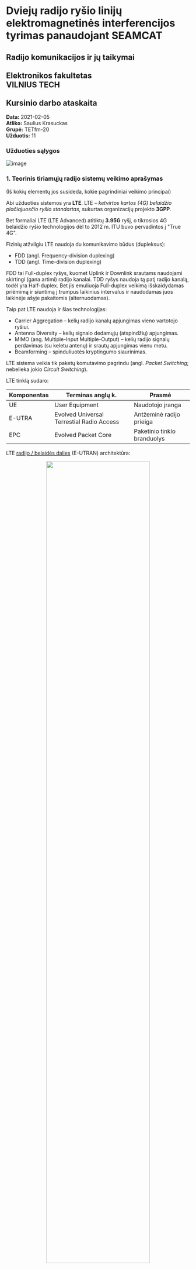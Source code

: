 # Dviejų radijo ryšio linijų elektromagnetinės interferencijos tyrimas panaudojant SEAMCAT
## Radijo komunikacijos ir jų taikymai <br /> <br /> Elektronikos fakultetas <br /> VILNIUS TECH <br /> <br /> Kursinio darbo ataskaita

**Data:** 2021-02-05  
**Atliko:** Saulius Krasuckas  
**Grupė:** TETfm-20  
**Užduotis:** 11  

### Užduoties sąlygos

![image](https://user-images.githubusercontent.com/74717106/103891375-64e57880-50f2-11eb-9270-1948213ee201.png)

### 1. Teorinis tiriamųjų radijo sistemų veikimo aprašymas
(Iš kokių elementų jos susideda, kokie pagrindiniai veikimo principai)

Abi užduoties sistemos yra **LTE**. LTE – _ketvirtos kartos (4G) belaidžio plačiajuosčio ryšio standartas_, sukurtas organizacijų projekto **3GPP**.

Bet formaliai LTE (LTE Advanced) atitiktų **3.95G** ryšį, o tikrosios 4G belaidžio ryšio technologijos dėl to 2012 m. ITU buvo pervadintos į "True 4G".

Fizinių atžvilgiu LTE naudoja du komunikavimo būdus (dupleksus):

- FDD (angl. Frequency-division duplexing)
- TDD (angl. Time-division duplexing)

FDD tai Full-duplex ryšys, kuomet Uplink ir Downlink srautams naudojami skirtingi (gana artimi) radijo kanalai.
TDD ryšys naudoja tą patį radijo kanalą, todėl yra Half-duplex. Bet jis emuliuoja Full-duplex veikimą išskaidydamas priėmimą ir siuntimą į trumpus laikinius intervalus ir naudodamas juos laikinėje ašyje pakaitomis (alternuodamas).

Taip pat LTE naudoja ir šias technologijas:

- Carrier Aggregation – kelių radijo kanalų apjungimas vieno vartotojo ryšiui.
- Antenna Diversity – kelių signalo dedamųjų (atspindžių) apjungimas.
- MIMO (ang. Multiple-Input Multiple-Output) – kelių radijo signalų perdavimas (su keletu antenų) ir srautų apjungimas vienu metu.
- Beamforming – spinduliuotės kryptingumo siaurinimas.

LTE sistema veikia tik paketų komutavimo pagrindu (angl. _Packet Switching_; nebelieka jokio _Circuit Switching_).

LTE tinklą sudaro:

| Komponentas | Terminas anglų k.                         | Prasmė
|-------------|-------------------------------------------|----------------------------
| UE          | User Equipment                            | Naudotojo įranga
| E-UTRA      | Evolved Universal Terrestial Radio Access | Antžeminė radijo prieiga
| EPC         | Evolved Packet Core                       | Paketinio tinklo branduolys

LTE [radijo / belaidės dalies](https://www.researchgate.net/profile/Liljana_Gavrilovska/publication/277215242/figure/fig4/AS:669299148603409@1536584760155/LTE-RAN-architecture-including-femtocells-HeNBs-and-network-management.png) (E-UTRAN) architektūra:

<p align="center">
<img src="https://user-images.githubusercontent.com/74717106/107157338-480bc180-698c-11eb-9a96-148d7b50d648.png" width="75%">
</p>

| Komponentas  | Terminas anglų k.                         | Prasmė
|--------------|-------------------------------------------|---------------------------
| eNB, eNodeB  | Evolved Node B                            | Bazinė stotis
| HeNB         | Home eNodeB                               | Femtocelės bazinė stotis
| OMC          | Operation and Maintenance Center          | RAN valdymo centras

LTE [kabelinės / paketinės / IP dalies](https://www.netmanias.com/en/?m=attach&no=23081) (EPC) architektūra:

<p align="center">
<img src="https://user-images.githubusercontent.com/74717106/107157437-c7999080-698c-11eb-9879-1597843e37ab.png" width="85%">
</p>

| Komponentas  | Terminas anglų k.                         | Prasmė
|--------------|-------------------------------------------|---------------------------
| MME          | Mobility Management Entity                | Radijo prieigos valdymo mazgas
| HSS          | Home Subscriber Server                    | Operatoriaus abonentų DB servisas
| Serving GW   | Serving Gateway                           | UE prisijungimo šliuzas
| DPI          | Deep Packet Inspection                    | Paketų (L7) inspektavimas
| PDN          | Packet Data Network                       | Išorinis paketinis tinklas, internetas
| PGW          | PDN Gateway                               | Internetinis šliuzas
| PCRF         | Policy Control and Charging Rules Function| Veiklos valdymas (įsk. QoS) ir apmokestinimas
| SPR          | Subscriber Profile Repositories           | Abonentų profilių saugykla
| OCS          | Online Charging System                    | Apmokestinimo ir kreditingumo valdymo mazgas
| OFCS         | Offline Charging system                   | CDR generatorius
| CDR          | Charging Data Records                     | Apmokestinimo (įvykių) įrašai


### 2. Kokios dažnių juostos yra priskirtos ir naudojamos tiriamųjų radijo ryšio sistemų

Dažnius pasirinkau pagal **3GPP TS 36.101** version 15.9.0 Release 15:  
[https://www.etsi.org/deliver/etsi_ts/136100_136199/136101/15.09.00_60/ts_136101v150900p.pdf](https://www.etsi.org/deliver/etsi_ts/136100_136199/136101/15.09.00_60/ts_136101v150900p.pdf#page=4)

> Table 5.5-1 E-UTRA operating bands

| E-UTRA Operating Band | Uplink (UL) operating band<br/>BS receive<br/>UE transmit | Downlink (DL) operating band<br/>BS transmit<br/>UE receive | Duplex Mode |
| :-------------------: | :-------------------------------------------------------: | :---------------------------------------------------------: |-------------|
|                       | **F_UL_low – F_UL_high**                                  | **F_DL_low – F_DL_high**                                    |             |
| 38                    | 2570 MHz – 2620 MHz                                       | 2570 MHz – 2620 MHz                                         | TDD         |
| 7                     | 2500 MHz – 2570 MHz                                       | 2620 MHz – 2690 MHz                                         | FDD         |

Ir pagal LR **RRT** įsakymą:  

**DĖL NACIONALINĖS RADIJO DAŽNIŲ PASKIRSTYMO LENTELĖS IR RADIJO DAŽNIŲ NAUDOJIMO PLANO PATVIRTINIMO IR KAI KURIŲ LIETUVOS RESPUBLIKOS RYŠIŲ REGULIAVIMO TARNYBOS DIREKTORIAUS ĮSAKYMŲ PRIPAŽINIMO NETEKUSIAIS GALIOS**  

Priėmimo data: 2016 m. birželio 21 d. Nr. 1V-698  
Galiojanti suvestinė redakcija (nuo 2020-09-15)  
[https://www.e-tar.lt/portal/lt/legalAct/6e718fd037a011e69101aaab2992cbcd/asr](https://www.e-tar.lt/portal/lt/legalAct/6e718fd037a011e69101aaab2992cbcd/asr#:~:text=2570)

![image](https://user-images.githubusercontent.com/74717106/107042269-3d093380-67ca-11eb-8960-5c4132b32fbd.png)

Tai 38-ta ir 7-ta **E-UTRA** juostos.

### 3. Pagrindiniai radijo ryšio sistemų parametrai

Dažnius, kadangi juostos nepersidengia, parinkau tarpusavyje pačius artimiausius:
- TDD DL juosta: 2570 MHz – 2620 MHz
- FDD UL juosta: 2500 MHz – 2570 MHz

_Worst-case_ bus, kai vieno TDD DL kanalo „apačia“ sutaps su FDD kanalo viršumi: **2570 MHz**.  
Prie šios ribos pridėjus ir iš jos atėmus po pusę kanalo pločio (10 MHz), gaunu **2580** ir **2560** MHz.  

Trukdančiosios BS galia ir antenų aukščiai imti iš realios Telia įrangos (Huawei) specifikacijų.

`TODO`:
- Victim Link (telefono) TX galia.
- Victim Link (bstoties) RX Sensitivity + Reception bandwidth.

| Parametras      | Interfering Link Tx <br/> TDD BS   | Interfering Link Rx <br/> TDD UE   | Victim Link Tx <br/> FDD UE   | Victim Link Rx <br/> FDD BS   |
|-----------------|------------------------------------|------------------------------------|-------------------------------|-------------------------------|
| Dažnis          | 2580 MHz                           | t. p.                              | 2560 MHz                      | t. p.                         |
| Galia           | 2\*40 W = ~49 dBm                  | -                                  | TODO dBm                      | -                             |
| Antenos aukštis | 25 m                               | 1.5 m                              | 1.5 m                         | 31.5 m                        |
| ...

### 4. Modeliavimo scenarijaus aprašymas
(kaip išdėstomos radijo ryšio sistemų Tx ir Rx, kokie atstumai, padengimo zonos ir t.t.)

Mėginu modeliuoti judrųjį ryšį savo tėviškėje, vienkiemyje Katlėriuose (Utenos raj.)

Interfering Link naudoja LTE-2600 TDD ryšį:
- Tx yra bazinė stotis (Telia 624_Pramones_11_Utena, tarkime, nes neturiu tikslių Mezon duomenų)
- Rx yra judrioji stotis (Saulius, nešiojamas modemas Huawei E5573s-606)
- atstumas 7460 m.
- skersinis atstumas kambaryje: 3 m.
- Rx judėjimo kampas atžvilgiu Tx: 0.0230412°

Victim Link naudoja LTE-2600 FDD ryšį: 
- Tx yra judrioji stotis (Kazys, Nokia 3310 4G)
- Rx yra bazinė stotis (Telia 7AF_Medeniai_VB)
- atstumas 3970 km.
- skersinio judėjimo atstumas kambaryje: 3 m.
- Tx judėjimo kampas atžvilgiu Rx: 0.04329656°

Atstumas tarp Interfering Tx ir Victim Rx: 3510 m

### 5. Interferencijos kriterijaus, sklidimo modelio pasirinkimo logika.

Renkuosi C/I kriterijų, nes abi sistemos yra judriojo ryšio.


### 6. Pirminio modeliavimo rezultato (Probability of interference) pristatymas.

### 7. Pasiūlymai, kaip galima koreguoti radijo ryšio sistemas
(kad sumažintume probability of interference, pvz., nuo 100% iki 5% ar 0%)

### 8. Išvados
(ar sistemos yra elektromagnetiškai suderinamos, ir kokia konfigūracija būtina)

